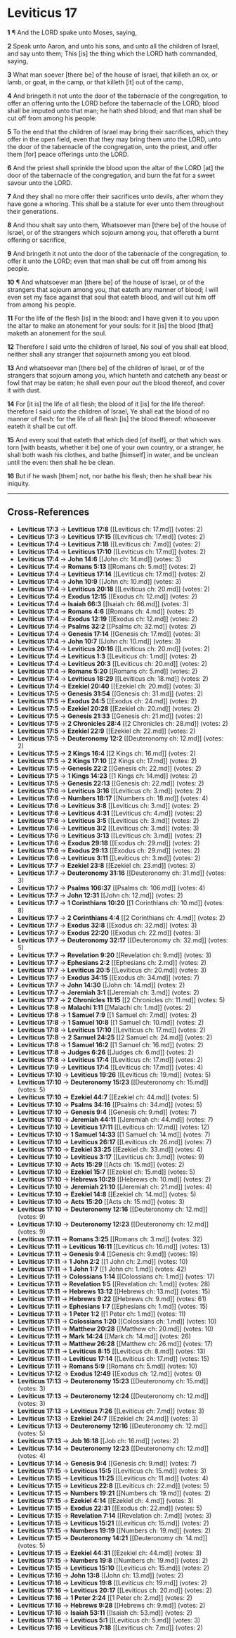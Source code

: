 # Leviticus 17

**1** ¶ And the LORD spake unto Moses, saying,

**2** Speak unto Aaron, and unto his sons, and unto all the children of Israel, and say unto them; This [is] the thing which the LORD hath commanded, saying,

**3** What man soever [there be] of the house of Israel, that killeth an ox, or lamb, or goat, in the camp, or that killeth [it] out of the camp,

**4** And bringeth it not unto the door of the tabernacle of the congregation, to offer an offering unto the LORD before the tabernacle of the LORD; blood shall be imputed unto that man; he hath shed blood; and that man shall be cut off from among his people:

**5** To the end that the children of Israel may bring their sacrifices, which they offer in the open field, even that they may bring them unto the LORD, unto the door of the tabernacle of the congregation, unto the priest, and offer them [for] peace offerings unto the LORD.

**6** And the priest shall sprinkle the blood upon the altar of the LORD [at] the door of the tabernacle of the congregation, and burn the fat for a sweet savour unto the LORD.

**7** And they shall no more offer their sacrifices unto devils, after whom they have gone a whoring. This shall be a statute for ever unto them throughout their generations.

**8** And thou shalt say unto them, Whatsoever man [there be] of the house of Israel, or of the strangers which sojourn among you, that offereth a burnt offering or sacrifice,

**9** And bringeth it not unto the door of the tabernacle of the congregation, to offer it unto the LORD; even that man shall be cut off from among his people.

**10** ¶ And whatsoever man [there be] of the house of Israel, or of the strangers that sojourn among you, that eateth any manner of blood; I will even set my face against that soul that eateth blood, and will cut him off from among his people.

**11** For the life of the flesh [is] in the blood: and I have given it to you upon the altar to make an atonement for your souls: for it [is] the blood [that] maketh an atonement for the soul.

**12** Therefore I said unto the children of Israel, No soul of you shall eat blood, neither shall any stranger that sojourneth among you eat blood.

**13** And whatsoever man [there be] of the children of Israel, or of the strangers that sojourn among you, which hunteth and catcheth any beast or fowl that may be eaten; he shall even pour out the blood thereof, and cover it with dust.

**14** For [it is] the life of all flesh; the blood of it [is] for the life thereof: therefore I said unto the children of Israel, Ye shall eat the blood of no manner of flesh: for the life of all flesh [is] the blood thereof: whosoever eateth it shall be cut off.

**15** And every soul that eateth that which died [of itself], or that which was torn [with beasts, whether it be] one of your own country, or a stranger, he shall both wash his clothes, and bathe [himself] in water, and be unclean until the even: then shall he be clean.

**16** But if he wash [them] not, nor bathe his flesh; then he shall bear his iniquity.

---

## Cross-References

- **Leviticus 17:3** → **Leviticus 17:8** [[Leviticus ch: 17.md]] (votes: 2)
- **Leviticus 17:3** → **Leviticus 17:15** [[Leviticus ch: 17.md]] (votes: 2)
- **Leviticus 17:4** → **Leviticus 7:18** [[Leviticus ch: 7.md]] (votes: 2)
- **Leviticus 17:4** → **Leviticus 17:10** [[Leviticus ch: 17.md]] (votes: 2)
- **Leviticus 17:4** → **John 14:6** [[John ch: 14.md]] (votes: 3)
- **Leviticus 17:4** → **Romans 5:13** [[Romans ch: 5.md]] (votes: 2)
- **Leviticus 17:4** → **Leviticus 17:14** [[Leviticus ch: 17.md]] (votes: 2)
- **Leviticus 17:4** → **John 10:9** [[John ch: 10.md]] (votes: 3)
- **Leviticus 17:4** → **Leviticus 20:18** [[Leviticus ch: 20.md]] (votes: 2)
- **Leviticus 17:4** → **Exodus 12:15** [[Exodus ch: 12.md]] (votes: 2)
- **Leviticus 17:4** → **Isaiah 66:3** [[Isaiah ch: 66.md]] (votes: 3)
- **Leviticus 17:4** → **Romans 4:6** [[Romans ch: 4.md]] (votes: 2)
- **Leviticus 17:4** → **Exodus 12:19** [[Exodus ch: 12.md]] (votes: 2)
- **Leviticus 17:4** → **Psalms 32:2** [[Psalms ch: 32.md]] (votes: 2)
- **Leviticus 17:4** → **Genesis 17:14** [[Genesis ch: 17.md]] (votes: 3)
- **Leviticus 17:4** → **John 10:7** [[John ch: 10.md]] (votes: 3)
- **Leviticus 17:4** → **Leviticus 20:16** [[Leviticus ch: 20.md]] (votes: 2)
- **Leviticus 17:4** → **Leviticus 1:3** [[Leviticus ch: 1.md]] (votes: 2)
- **Leviticus 17:4** → **Leviticus 20:3** [[Leviticus ch: 20.md]] (votes: 2)
- **Leviticus 17:4** → **Romans 5:20** [[Romans ch: 5.md]] (votes: 2)
- **Leviticus 17:4** → **Leviticus 18:29** [[Leviticus ch: 18.md]] (votes: 2)
- **Leviticus 17:4** → **Ezekiel 20:40** [[Ezekiel ch: 20.md]] (votes: 3)
- **Leviticus 17:5** → **Genesis 31:54** [[Genesis ch: 31.md]] (votes: 2)
- **Leviticus 17:5** → **Exodus 24:5** [[Exodus ch: 24.md]] (votes: 2)
- **Leviticus 17:5** → **Ezekiel 20:28** [[Ezekiel ch: 20.md]] (votes: 2)
- **Leviticus 17:5** → **Genesis 21:33** [[Genesis ch: 21.md]] (votes: 2)
- **Leviticus 17:5** → **2 Chronicles 28:4** [[2 Chronicles ch: 28.md]] (votes: 2)
- **Leviticus 17:5** → **Ezekiel 22:9** [[Ezekiel ch: 22.md]] (votes: 2)
- **Leviticus 17:5** → **Deuteronomy 12:2** [[Deuteronomy ch: 12.md]] (votes: 2)
- **Leviticus 17:5** → **2 Kings 16:4** [[2 Kings ch: 16.md]] (votes: 2)
- **Leviticus 17:5** → **2 Kings 17:10** [[2 Kings ch: 17.md]] (votes: 2)
- **Leviticus 17:5** → **Genesis 22:2** [[Genesis ch: 22.md]] (votes: 2)
- **Leviticus 17:5** → **1 Kings 14:23** [[1 Kings ch: 14.md]] (votes: 2)
- **Leviticus 17:5** → **Genesis 22:13** [[Genesis ch: 22.md]] (votes: 2)
- **Leviticus 17:6** → **Leviticus 3:16** [[Leviticus ch: 3.md]] (votes: 2)
- **Leviticus 17:6** → **Numbers 18:17** [[Numbers ch: 18.md]] (votes: 4)
- **Leviticus 17:6** → **Leviticus 3:8** [[Leviticus ch: 3.md]] (votes: 2)
- **Leviticus 17:6** → **Leviticus 4:31** [[Leviticus ch: 4.md]] (votes: 2)
- **Leviticus 17:6** → **Leviticus 3:5** [[Leviticus ch: 3.md]] (votes: 2)
- **Leviticus 17:6** → **Leviticus 3:2** [[Leviticus ch: 3.md]] (votes: 3)
- **Leviticus 17:6** → **Leviticus 3:13** [[Leviticus ch: 3.md]] (votes: 2)
- **Leviticus 17:6** → **Exodus 29:18** [[Exodus ch: 29.md]] (votes: 2)
- **Leviticus 17:6** → **Exodus 29:13** [[Exodus ch: 29.md]] (votes: 2)
- **Leviticus 17:6** → **Leviticus 3:11** [[Leviticus ch: 3.md]] (votes: 2)
- **Leviticus 17:7** → **Ezekiel 23:8** [[Ezekiel ch: 23.md]] (votes: 3)
- **Leviticus 17:7** → **Deuteronomy 31:16** [[Deuteronomy ch: 31.md]] (votes: 3)
- **Leviticus 17:7** → **Psalms 106:37** [[Psalms ch: 106.md]] (votes: 4)
- **Leviticus 17:7** → **John 12:31** [[John ch: 12.md]] (votes: 2)
- **Leviticus 17:7** → **1 Corinthians 10:20** [[1 Corinthians ch: 10.md]] (votes: 8)
- **Leviticus 17:7** → **2 Corinthians 4:4** [[2 Corinthians ch: 4.md]] (votes: 2)
- **Leviticus 17:7** → **Exodus 32:8** [[Exodus ch: 32.md]] (votes: 3)
- **Leviticus 17:7** → **Exodus 22:20** [[Exodus ch: 22.md]] (votes: 3)
- **Leviticus 17:7** → **Deuteronomy 32:17** [[Deuteronomy ch: 32.md]] (votes: 5)
- **Leviticus 17:7** → **Revelation 9:20** [[Revelation ch: 9.md]] (votes: 3)
- **Leviticus 17:7** → **Ephesians 2:2** [[Ephesians ch: 2.md]] (votes: 2)
- **Leviticus 17:7** → **Leviticus 20:5** [[Leviticus ch: 20.md]] (votes: 3)
- **Leviticus 17:7** → **Exodus 34:15** [[Exodus ch: 34.md]] (votes: 7)
- **Leviticus 17:7** → **John 14:30** [[John ch: 14.md]] (votes: 2)
- **Leviticus 17:7** → **Jeremiah 3:1** [[Jeremiah ch: 3.md]] (votes: 2)
- **Leviticus 17:7** → **2 Chronicles 11:15** [[2 Chronicles ch: 11.md]] (votes: 5)
- **Leviticus 17:8** → **Malachi 1:11** [[Malachi ch: 1.md]] (votes: 2)
- **Leviticus 17:8** → **1 Samuel 7:9** [[1 Samuel ch: 7.md]] (votes: 2)
- **Leviticus 17:8** → **1 Samuel 10:8** [[1 Samuel ch: 10.md]] (votes: 2)
- **Leviticus 17:8** → **Leviticus 17:10** [[Leviticus ch: 17.md]] (votes: 2)
- **Leviticus 17:8** → **2 Samuel 24:25** [[2 Samuel ch: 24.md]] (votes: 2)
- **Leviticus 17:8** → **1 Samuel 16:2** [[1 Samuel ch: 16.md]] (votes: 2)
- **Leviticus 17:8** → **Judges 6:26** [[Judges ch: 6.md]] (votes: 2)
- **Leviticus 17:8** → **Leviticus 17:4** [[Leviticus ch: 17.md]] (votes: 2)
- **Leviticus 17:9** → **Leviticus 17:4** [[Leviticus ch: 17.md]] (votes: 4)
- **Leviticus 17:10** → **Leviticus 19:26** [[Leviticus ch: 19.md]] (votes: 5)
- **Leviticus 17:10** → **Deuteronomy 15:23** [[Deuteronomy ch: 15.md]] (votes: 5)
- **Leviticus 17:10** → **Ezekiel 44:7** [[Ezekiel ch: 44.md]] (votes: 5)
- **Leviticus 17:10** → **Psalms 34:16** [[Psalms ch: 34.md]] (votes: 5)
- **Leviticus 17:10** → **Genesis 9:4** [[Genesis ch: 9.md]] (votes: 7)
- **Leviticus 17:10** → **Jeremiah 44:11** [[Jeremiah ch: 44.md]] (votes: 7)
- **Leviticus 17:10** → **Leviticus 17:11** [[Leviticus ch: 17.md]] (votes: 12)
- **Leviticus 17:10** → **1 Samuel 14:33** [[1 Samuel ch: 14.md]] (votes: 7)
- **Leviticus 17:10** → **Leviticus 26:17** [[Leviticus ch: 26.md]] (votes: 7)
- **Leviticus 17:10** → **Ezekiel 33:25** [[Ezekiel ch: 33.md]] (votes: 4)
- **Leviticus 17:10** → **Leviticus 3:17** [[Leviticus ch: 3.md]] (votes: 9)
- **Leviticus 17:10** → **Acts 15:29** [[Acts ch: 15.md]] (votes: 2)
- **Leviticus 17:10** → **Ezekiel 15:7** [[Ezekiel ch: 15.md]] (votes: 5)
- **Leviticus 17:10** → **Hebrews 10:29** [[Hebrews ch: 10.md]] (votes: 2)
- **Leviticus 17:10** → **Jeremiah 21:10** [[Jeremiah ch: 21.md]] (votes: 4)
- **Leviticus 17:10** → **Ezekiel 14:8** [[Ezekiel ch: 14.md]] (votes: 5)
- **Leviticus 17:10** → **Acts 15:20** [[Acts ch: 15.md]] (votes: 3)
- **Leviticus 17:10** → **Deuteronomy 12:16** [[Deuteronomy ch: 12.md]] (votes: 9)
- **Leviticus 17:10** → **Deuteronomy 12:23** [[Deuteronomy ch: 12.md]] (votes: 9)
- **Leviticus 17:11** → **Romans 3:25** [[Romans ch: 3.md]] (votes: 32)
- **Leviticus 17:11** → **Leviticus 16:11** [[Leviticus ch: 16.md]] (votes: 13)
- **Leviticus 17:11** → **Genesis 9:4** [[Genesis ch: 9.md]] (votes: 19)
- **Leviticus 17:11** → **1 John 2:2** [[1 John ch: 2.md]] (votes: 10)
- **Leviticus 17:11** → **1 John 1:7** [[1 John ch: 1.md]] (votes: 42)
- **Leviticus 17:11** → **Colossians 1:14** [[Colossians ch: 1.md]] (votes: 17)
- **Leviticus 17:11** → **Revelation 1:5** [[Revelation ch: 1.md]] (votes: 28)
- **Leviticus 17:11** → **Hebrews 13:12** [[Hebrews ch: 13.md]] (votes: 15)
- **Leviticus 17:11** → **Hebrews 9:22** [[Hebrews ch: 9.md]] (votes: 61)
- **Leviticus 17:11** → **Ephesians 1:7** [[Ephesians ch: 1.md]] (votes: 15)
- **Leviticus 17:11** → **1 Peter 1:2** [[1 Peter ch: 1.md]] (votes: 11)
- **Leviticus 17:11** → **Colossians 1:20** [[Colossians ch: 1.md]] (votes: 10)
- **Leviticus 17:11** → **Matthew 20:28** [[Matthew ch: 20.md]] (votes: 10)
- **Leviticus 17:11** → **Mark 14:24** [[Mark ch: 14.md]] (votes: 26)
- **Leviticus 17:11** → **Matthew 26:28** [[Matthew ch: 26.md]] (votes: 17)
- **Leviticus 17:11** → **Leviticus 8:15** [[Leviticus ch: 8.md]] (votes: 13)
- **Leviticus 17:11** → **Leviticus 17:14** [[Leviticus ch: 17.md]] (votes: 15)
- **Leviticus 17:11** → **Romans 5:9** [[Romans ch: 5.md]] (votes: 10)
- **Leviticus 17:12** → **Exodus 12:49** [[Exodus ch: 12.md]] (votes: 0)
- **Leviticus 17:13** → **Deuteronomy 15:23** [[Deuteronomy ch: 15.md]] (votes: 3)
- **Leviticus 17:13** → **Deuteronomy 12:24** [[Deuteronomy ch: 12.md]] (votes: 3)
- **Leviticus 17:13** → **Leviticus 7:26** [[Leviticus ch: 7.md]] (votes: 3)
- **Leviticus 17:13** → **Ezekiel 24:7** [[Ezekiel ch: 24.md]] (votes: 3)
- **Leviticus 17:13** → **Deuteronomy 12:16** [[Deuteronomy ch: 12.md]] (votes: 5)
- **Leviticus 17:13** → **Job 16:18** [[Job ch: 16.md]] (votes: 2)
- **Leviticus 17:14** → **Deuteronomy 12:23** [[Deuteronomy ch: 12.md]] (votes: 4)
- **Leviticus 17:14** → **Genesis 9:4** [[Genesis ch: 9.md]] (votes: 7)
- **Leviticus 17:15** → **Leviticus 15:5** [[Leviticus ch: 15.md]] (votes: 3)
- **Leviticus 17:15** → **Leviticus 11:25** [[Leviticus ch: 11.md]] (votes: 4)
- **Leviticus 17:15** → **Leviticus 22:8** [[Leviticus ch: 22.md]] (votes: 5)
- **Leviticus 17:15** → **Numbers 19:21** [[Numbers ch: 19.md]] (votes: 2)
- **Leviticus 17:15** → **Ezekiel 4:14** [[Ezekiel ch: 4.md]] (votes: 3)
- **Leviticus 17:15** → **Exodus 22:31** [[Exodus ch: 22.md]] (votes: 5)
- **Leviticus 17:15** → **Revelation 7:14** [[Revelation ch: 7.md]] (votes: 3)
- **Leviticus 17:15** → **Leviticus 15:21** [[Leviticus ch: 15.md]] (votes: 2)
- **Leviticus 17:15** → **Numbers 19:19** [[Numbers ch: 19.md]] (votes: 2)
- **Leviticus 17:15** → **Deuteronomy 14:21** [[Deuteronomy ch: 14.md]] (votes: 5)
- **Leviticus 17:15** → **Ezekiel 44:31** [[Ezekiel ch: 44.md]] (votes: 3)
- **Leviticus 17:15** → **Numbers 19:8** [[Numbers ch: 19.md]] (votes: 2)
- **Leviticus 17:15** → **Leviticus 15:10** [[Leviticus ch: 15.md]] (votes: 2)
- **Leviticus 17:16** → **John 13:8** [[John ch: 13.md]] (votes: 2)
- **Leviticus 17:16** → **Leviticus 19:8** [[Leviticus ch: 19.md]] (votes: 2)
- **Leviticus 17:16** → **Leviticus 20:17** [[Leviticus ch: 20.md]] (votes: 2)
- **Leviticus 17:16** → **1 Peter 2:24** [[1 Peter ch: 2.md]] (votes: 2)
- **Leviticus 17:16** → **Hebrews 9:28** [[Hebrews ch: 9.md]] (votes: 2)
- **Leviticus 17:16** → **Isaiah 53:11** [[Isaiah ch: 53.md]] (votes: 2)
- **Leviticus 17:16** → **Leviticus 5:1** [[Leviticus ch: 5.md]] (votes: 3)
- **Leviticus 17:16** → **Leviticus 7:18** [[Leviticus ch: 7.md]] (votes: 2)
